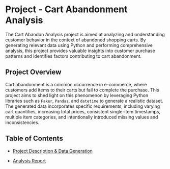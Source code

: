 # Project - Cart Abandonment Analysis

The Cart Abandon Analysis project is aimed at analyzing and understanding customer behavior in the context of abandoned shopping carts. By generating relevant data using Python and performing comprehensive analysis, this project provides valuable insights into customer purchase patterns and identifies factors contributing to cart abandonment.

## Project Overview

Cart abandonment is a common occurrence in e-commerce, where customers add items to their carts but fail to complete the purchase. This project aims to shed light on this phenomenon by leveraging Python libraries such as `Faker`, `Pandas`, and `datetime` to generate a realistic dataset. The generated data incorporates specific requirements, including varying cart quantities, increasing total prices, consistent single-item timestamps, multiple item categories, and intentionally introduced missing values and inconsistencies.

## Table of Contents

- [Project Description & Data Generation](https://github.com/helenachen03/cart-abandonment-analysis/blob/main/Project_Data.ipynb)

- [Analysis Report](https://github.com/helenachen03/cart-abandonment-analysis/blob/main/Cart_Abandonment_Analysis.ipynb)
